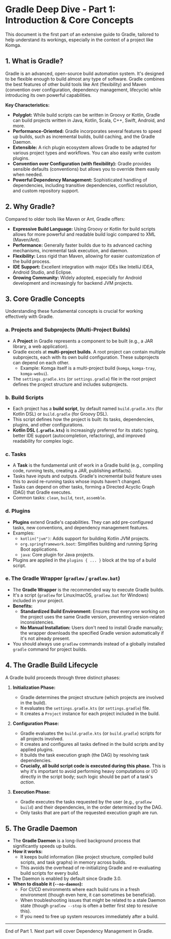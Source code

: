 # Gradle Deep Dive - Part 1: Introduction & Core Concepts

This document is the first part of an extensive guide to Gradle, tailored to help understand its workings, especially in the context of a project like Komga.

## 1. What is Gradle?

Gradle is an advanced, open-source build automation system. It's designed to be flexible enough to build almost any type of software. Gradle combines the best features of other build tools like Ant (flexibility) and Maven (convention over configuration, dependency management, lifecycle) while introducing its own powerful capabilities.

**Key Characteristics:**

*   **Polyglot:** While build scripts can be written in Groovy or Kotlin, Gradle can build projects written in Java, Kotlin, Scala, C++, Swift, Android, and more.
*   **Performance-Oriented:** Gradle incorporates several features to speed up builds, such as incremental builds, build caching, and the Gradle Daemon.
*   **Extensible:** A rich plugin ecosystem allows Gradle to be adapted for various project types and workflows. You can also easily write custom plugins.
*   **Convention over Configuration (with flexibility):** Gradle provides sensible defaults (conventions) but allows you to override them easily when needed.
*   **Powerful Dependency Management:** Sophisticated handling of dependencies, including transitive dependencies, conflict resolution, and custom repository support.

## 2. Why Gradle?

Compared to older tools like Maven or Ant, Gradle offers:

*   **Expressive Build Language:** Using Groovy or Kotlin for build scripts allows for more powerful and readable build logic compared to XML (Maven/Ant).
*   **Performance:** Generally faster builds due to its advanced caching mechanisms, incremental task execution, and daemon.
*   **Flexibility:** Less rigid than Maven, allowing for easier customization of the build process.
*   **IDE Support:** Excellent integration with major IDEs like IntelliJ IDEA, Android Studio, and Eclipse.
*   **Growing Community:** Widely adopted, especially for Android development and increasingly for backend JVM projects.

## 3. Core Gradle Concepts

Understanding these fundamental concepts is crucial for working effectively with Gradle.

### a. Projects and Subprojects (Multi-Project Builds)

*   A **Project** in Gradle represents a component to be built (e.g., a JAR library, a web application).
*   Gradle excels at **multi-project builds**. A root project can contain multiple subprojects, each with its own build configuration. These subprojects can depend on each other.
    *   Example: Komga itself is a multi-project build (`komga`, `komga-tray`, `komga-webui`).
*   The `settings.gradle.kts` (or `settings.gradle`) file in the root project defines the project structure and includes subprojects.

### b. Build Scripts

*   Each project has a **build script**, by default named `build.gradle.kts` (for Kotlin DSL) or `build.gradle` (for Groovy DSL).
*   This script defines how the project is built: its tasks, dependencies, plugins, and other configurations.
*   **Kotlin DSL (`.gradle.kts`)** is increasingly preferred for its static typing, better IDE support (autocompletion, refactoring), and improved readability for complex logic.

### c. Tasks

*   A **Task** is the fundamental unit of work in a Gradle build (e.g., compiling code, running tests, creating a JAR, publishing artifacts).
*   Tasks have inputs and outputs. Gradle's incremental build feature uses this to avoid re-running tasks whose inputs haven't changed.
*   Tasks can depend on other tasks, forming a Directed Acyclic Graph (DAG) that Gradle executes.
*   Common tasks: `clean`, `build`, `test`, `assemble`.

### d. Plugins

*   **Plugins** extend Gradle's capabilities. They can add pre-configured tasks, new conventions, and dependency management features.
*   Examples:
    *   `kotlin("jvm")`: Adds support for building Kotlin JVM projects.
    *   `org.springframework.boot`: Simplifies building and running Spring Boot applications.
    *   `java`: Core plugin for Java projects.
*   Plugins are applied in the `plugins { ... }` block at the top of a build script.

### e. The Gradle Wrapper (`gradlew` / `gradlew.bat`)

*   The **Gradle Wrapper** is the recommended way to execute Gradle builds.
*   It's a script (`gradlew` for Linux/macOS, `gradlew.bat` for Windows) included in your project.
*   **Benefits:**
    *   **Standardized Build Environment:** Ensures that everyone working on the project uses the same Gradle version, preventing version-related inconsistencies.
    *   **No Manual Installation:** Users don't need to install Gradle manually; the wrapper downloads the specified Gradle version automatically if it's not already present.
*   You should always use `gradlew` commands instead of a globally installed `gradle` command for project builds.

## 4. The Gradle Build Lifecycle

A Gradle build proceeds through three distinct phases:

1.  **Initialization Phase:**
    *   Gradle determines the project structure (which projects are involved in the build).
    *   It evaluates the `settings.gradle.kts` (or `settings.gradle`) file.
    *   It creates a `Project` instance for each project included in the build.

2.  **Configuration Phase:**
    *   Gradle evaluates the `build.gradle.kts` (or `build.gradle`) scripts for all projects involved.
    *   It creates and configures all tasks defined in the build scripts and by applied plugins.
    *   It builds the task execution graph (the DAG) by resolving task dependencies.
    *   **Crucially, all build script code is executed during this phase.** This is why it's important to avoid performing heavy computations or I/O directly in the script body; such logic should be part of a task's *action*.

3.  **Execution Phase:**
    *   Gradle executes the tasks requested by the user (e.g., `gradlew build`) and their dependencies, in the order determined by the DAG.
    *   Only tasks that are part of the requested execution graph are run.

## 5. The Gradle Daemon

*   The **Gradle Daemon** is a long-lived background process that significantly speeds up builds.
*   **How it works:**
    *   It keeps build information (like project structure, compiled build scripts, and task graphs) in memory across builds.
    *   This avoids the overhead of re-initializing Gradle and re-evaluating build scripts for every build.
*   The Daemon is enabled by default since Gradle 3.0.
*   **When to disable it (`--no-daemon`):**
    *   For CI/CD environments where each build runs in a fresh environment (though even here, it can sometimes be beneficial).
    *   When troubleshooting issues that might be related to a stale Daemon state (though `gradlew --stop` is often a better first step to resolve this).
    *   If you need to free up system resources immediately after a build.

--- 
End of Part 1. Next part will cover Dependency Management in Gradle.

